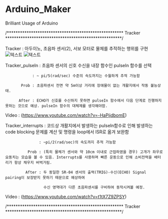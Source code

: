 # Arduino_Maker
Brilliant Usage of Arduino

/***************************************************** Tracker *****************************************************/

Tracker : 아두이노, 초음파 센서(2), 서보 모터로 물체를 추적하는 행위를 구현
![텍스트](https://user-images.githubusercontent.com/51029215/61582552-3aeb6f80-ab67-11e9-97a6-5496456e34f3.png)
![텍스트](https://user-images.githubusercontent.com/51029215/61582558-46d73180-ab67-11e9-9a3b-e9a40b0c4e5c.jpg)


Tracker_pulseIn : 초음파 센서의 신호 수신을 내장 함수인 pulseIn 함수를 선택

                : ~ pi/5(rad/sec) 수준의 속도까지는 수월하게 추적 가능함
                
           Prob : 초음파센서 전면 약 5m이상 거리에 장애물이 없는 개활지에서 작동 불능상태.
           
          After : ECHO가 신호를 수신하지 못하면 pulseIn 함수에서 다음 단계로 진행하지 못하는 것으로 예상. pulseIn 함수의 대체제를 생각해야함.
          
Video : (https://www.youtube.com/watch?v=-HaPijdbomE)


Tracker_interrupts : 코드상 개활지에서 발생하는 pulseIn함수로 인해 발생하는 code blocking 문제를 계산 및 명령을 loop에서 ISR로 옮겨 보완함

                   : ~pi/2(rad/sec)의 속도까지 추적 가능함
                   
              Prob : (특히 물체가 센서와 약 10cm 이내로 근접하였을 경우) 고개가 좌우로 요동치는 모습을 볼 수 있음. Interrupts를 사용하며 빠른 운동으로 인해 소비전력을 배터리가 항상 채우지 버벅거림.
              
             After : 두 동일한 SR-04 센서의 출력(TRIG)-수신(ECHO) Signal pairing이 보장받지 못하기 때문으로 예상하여 
             
                     수신 영역대가 다른 초음파센서를 구비하여 동작시켜볼 예정.

Video : (https://www.youtube.com/watch?v=t1tX7Z9ZPSY)

/***************************************************** Tracker *****************************************************/


